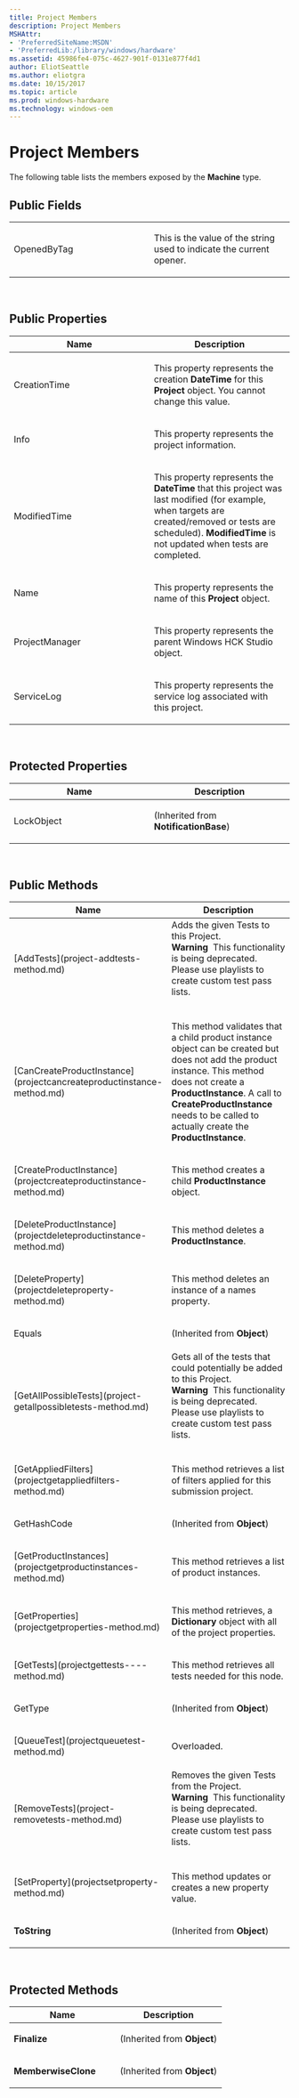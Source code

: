 ```yaml
---
title: Project Members
description: Project Members
MSHAttr:
- 'PreferredSiteName:MSDN'
- 'PreferredLib:/library/windows/hardware'
ms.assetid: 45986fe4-075c-4627-901f-0131e877f4d1
author: EliotSeattle
ms.author: eliotgra
ms.date: 10/15/2017
ms.topic: article
ms.prod: windows-hardware
ms.technology: windows-oem
---
```


# Project Members


The following table lists the members exposed by the **Machine** type.

## <span id="Public_Fields"></span><span id="public_fields"></span><span id="PUBLIC_FIELDS"></span>Public Fields


<table>
<colgroup>
<col width="50%" />
<col width="50%" />
</colgroup>
<tbody>
<tr class="odd">
<td><p>OpenedByTag</p></td>
<td><p>This is the value of the string used to indicate the current opener.</p></td>
</tr>
</tbody>
</table>

 

## <span id="Public_Properties"></span><span id="public_properties"></span><span id="PUBLIC_PROPERTIES"></span>Public Properties


<table>
<colgroup>
<col width="50%" />
<col width="50%" />
</colgroup>
<thead>
<tr class="header">
<th>Name</th>
<th>Description</th>
</tr>
</thead>
<tbody>
<tr class="odd">
<td><p>CreationTime</p></td>
<td><p>This property represents the creation <strong>DateTime</strong> for this <strong>Project</strong> object. You cannot change this value.</p></td>
</tr>
<tr class="even">
<td><p>Info</p></td>
<td><p>This property represents the project information.</p></td>
</tr>
<tr class="odd">
<td><p>ModifiedTime</p></td>
<td><p>This property represents the <strong>DateTime</strong> that this project was last modified (for example, when targets are created/removed or tests are scheduled). <strong>ModifiedTime</strong> is not updated when tests are completed.</p></td>
</tr>
<tr class="even">
<td><p>Name</p></td>
<td><p>This property represents the name of this <strong>Project</strong> object.</p></td>
</tr>
<tr class="odd">
<td><p>ProjectManager</p></td>
<td><p>This property represents the parent Windows HCK Studio object.</p></td>
</tr>
<tr class="even">
<td><p>ServiceLog</p></td>
<td><p>This property represents the service log associated with this project.</p></td>
</tr>
</tbody>
</table>

 

## <span id="Protected_Properties"></span><span id="protected_properties"></span><span id="PROTECTED_PROPERTIES"></span>Protected Properties


<table>
<colgroup>
<col width="50%" />
<col width="50%" />
</colgroup>
<thead>
<tr class="header">
<th>Name</th>
<th>Description</th>
</tr>
</thead>
<tbody>
<tr class="odd">
<td><p>LockObject</p></td>
<td><p>(Inherited from <strong>NotificationBase</strong>)</p></td>
</tr>
</tbody>
</table>

 

## <span id="Public_Methods"></span><span id="public_methods"></span><span id="PUBLIC_METHODS"></span>Public Methods


<table>
<colgroup>
<col width="50%" />
<col width="50%" />
</colgroup>
<thead>
<tr class="header">
<th>Name</th>
<th>Description</th>
</tr>
</thead>
<tbody>
<tr class="odd">
<td><p>[AddTests](project-addtests-method.md)</p></td>
<td>Adds the given Tests to this Project.
<div class="alert">
<strong>Warning</strong>  This functionality is being deprecated. Please use playlists to create custom test pass lists.
</div>
<div>
 
</div></td>
</tr>
<tr class="even">
<td><p>[CanCreateProductInstance](projectcancreateproductinstance-method.md)</p></td>
<td><p>This method validates that a child product instance object can be created but does not add the product instance. This method does not create a <strong>ProductInstance</strong>. A call to <strong>CreateProductInstance</strong> needs to be called to actually create the <strong>ProductInstance</strong>.</p></td>
</tr>
<tr class="odd">
<td><p>[CreateProductInstance](projectcreateproductinstance-method.md)</p></td>
<td><p>This method creates a child <strong>ProductInstance</strong> object.</p></td>
</tr>
<tr class="even">
<td><p>[DeleteProductInstance](projectdeleteproductinstance-method.md)</p></td>
<td><p>This method deletes a <strong>ProductInstance</strong>.</p></td>
</tr>
<tr class="odd">
<td><p>[DeleteProperty](projectdeleteproperty-method.md)</p></td>
<td><p>This method deletes an instance of a names property.</p></td>
</tr>
<tr class="even">
<td><p>Equals</p></td>
<td><p>(Inherited from <strong>Object</strong>)</p></td>
</tr>
<tr class="odd">
<td><p>[GetAllPossibleTests](project-getallpossibletests-method.md)</p></td>
<td>Gets all of the tests that could potentially be added to this Project.
<div class="alert">
<strong>Warning</strong>  This functionality is being deprecated. Please use playlists to create custom test pass lists.
</div>
<div>
 
</div></td>
</tr>
<tr class="even">
<td><p>[GetAppliedFilters](projectgetappliedfilters-method.md)</p></td>
<td><p>This method retrieves a list of filters applied for this submission project.</p></td>
</tr>
<tr class="odd">
<td><p>GetHashCode</p></td>
<td><p>(Inherited from <strong>Object</strong>)</p></td>
</tr>
<tr class="even">
<td><p>[GetProductInstances](projectgetproductinstances-method.md)</p></td>
<td><p>This method retrieves a list of product instances.</p></td>
</tr>
<tr class="odd">
<td><p>[GetProperties](projectgetproperties-method.md)</p></td>
<td><p>This method retrieves, a <strong>Dictionary</strong> object with all of the project properties.</p></td>
</tr>
<tr class="even">
<td><p>[GetTests](projectgettests----method.md)</p></td>
<td><p>This method retrieves all tests needed for this node.</p></td>
</tr>
<tr class="odd">
<td><p>GetType</p></td>
<td><p>(Inherited from <strong>Object</strong>)</p></td>
</tr>
<tr class="even">
<td><p>[QueueTest](projectqueuetest-method.md)</p></td>
<td><p>Overloaded.</p></td>
</tr>
<tr class="odd">
<td><p>[RemoveTests](project-removetests-method.md)</p></td>
<td>Removes the given Tests from the Project.
<div class="alert">
<strong>Warning</strong>  This functionality is being deprecated. Please use playlists to create custom test pass lists.
</div>
<div>
 
</div></td>
</tr>
<tr class="even">
<td><p>[SetProperty](projectsetproperty-method.md)</p></td>
<td><p>This method updates or creates a new property value.</p></td>
</tr>
<tr class="odd">
<td><p><strong>ToString</strong></p></td>
<td><p>(Inherited from <strong>Object</strong>)</p></td>
</tr>
</tbody>
</table>

 

## <span id="Protected_Methods"></span><span id="protected_methods"></span><span id="PROTECTED_METHODS"></span>Protected Methods


<table>
<colgroup>
<col width="50%" />
<col width="50%" />
</colgroup>
<thead>
<tr class="header">
<th>Name</th>
<th>Description</th>
</tr>
</thead>
<tbody>
<tr class="odd">
<td><p><strong>Finalize</strong></p></td>
<td><p>(Inherited from <strong>Object</strong>)</p></td>
</tr>
<tr class="even">
<td><p><strong>MemberwiseClone</strong></p></td>
<td><p>(Inherited from <strong>Object</strong>)</p></td>
</tr>
</tbody>
</table>

 

 

 






